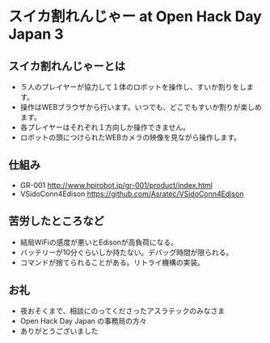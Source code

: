 # スイカ割れんじゃー at Open Hack Day Japan 3 

## スイカ割れんじゃーとは
* ５人のプレイヤーが協力して１体のロボットを操作し、すいか割りをします。
* 操作はWEBブラウザから行います。いつでも、どこでもすいか割りが楽しめます。
* 各プレイヤーはそれぞれ１方向しか操作できません。
* ロボットの頭につけられたWEBカメラの映像を見ながら操作します。

## 仕組み
* GR-001 http://www.hpirobot.jp/gr-001/product/index.html
* VSidoConn4Edison https://github.com/Asratec/VSidoConn4Edison

## 苦労したところなど
* 結局WiFiの感度が悪いとEdisonが高負荷になる。
* バッテリーが10分ぐらいしか持たない。デバッグ時間が限られる。
* コマンドが捨てられることがある。リトライ機構の実装。

## お礼
* 夜おそくまで、相談にのってくださったアスラテックのみなさま
* Open Hack Day Japan の事務局の方々
* ありがとうございました
